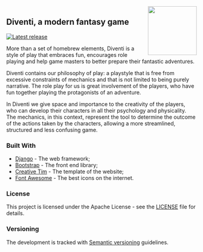 <img src="https://s3.amazonaws.com/diventi-assets/static/brand/diventi-mini-github.png" width="129" align="right" />

## Diventi, a modern fantasy game

[![Latest release](https://img.shields.io/github/release/flavoi/diventi/all.svg)](https://github.com/flavoi/diventi/releases/tag/1.0.0-beta.6)

More than a set of homebrew elements, Diventi is a style of play that embraces fun, encourages role playing and help game masters to better prepare their fantastic adventures.

Diventi contains our philosophy of play: a playstyle that is free from excessive constraints of mechanics and that is not limited to being purely narrative. The role play for us is great involvement of the players, who have fun together playing the protagonists of an adventure.

In Diventi we give space and importance to the creativity of the players, who can develop their characters in all their psychology and physicality. The mechanics, in this context, represent the tool to determine the outcome of the actions taken by the characters, allowing a more streamlined, structured and less confusing game.

### Built With
* [Django](https://www.djangoproject.com/) - The web framework;
* [Bootstrap](http://getbootstrap.com) - The front end library;
* [Creative Tim](https://www.creative-tim.com/) - The template of the website;
* [Font Awesome](https://fontawesome.com/) - The best icons on the internet.

### License
This project is licensed under the Apache License - see the [LICENSE](LICENSE) file for details.

### Versioning
The development is tracked with [Semantic versioning](http://semver.org) guidelines.